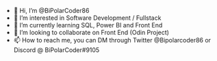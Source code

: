 - 👋 Hi, I’m @BiPolarCoder86
- 👀 I’m interested in Software Development / Fullstack
- 🌱 I’m currently learning SQL, Power BI and Front End
- 💞️ I’m looking to collaborate on Front End (Odin Project)
- 📫 How to reach me, you can DM through Twitter @Bipolarcoder86 or Discord @ BiPolarCoder#9105

<!---
BiPolarCoder86/BiPolarCoder86 is a ✨ special ✨ repository because its `README.md` (this file) appears on your GitHub profile.
You can click the Preview link to take a look at your changes.
--->
